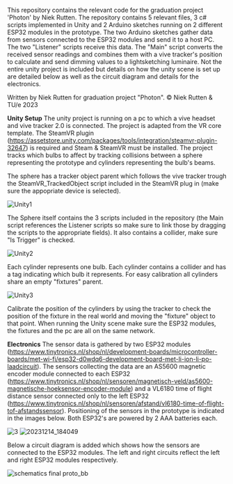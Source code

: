 This repository contains the relevant code for the graduation project 'Photon' by Niek Rutten.
The repository contains 5 relevant files, 3 c# scripts implemented in Unity and 2 Arduino sketches running on 2 different ESP32 modules in the prototype.
The two Arduino sketches gather data from sensors connected to the ESP32 modules and send it to a host PC.
The two "Listener" scripts receive this data.
The "Main" script converts the received sensor readings and combines them with a vive tracker's position to calculate and send dimming values to a lightsketching luminaire.
Not the entire unity project is included but details on how the unity scene is set up are detailed below as well as the circuit diagram and details for the electronics.

Written by Niek Rutten for graduation project "Photon".
© Niek Rutten & TU/e 2023

**Unity Setup**
The unity project is running on a pc to which a vive headset and vive tracker 2.0 is connected. The project is adapted from the VR core template.
The SteamVR plugin (https://assetstore.unity.com/packages/tools/integration/steamvr-plugin-32647) is required and Steam & SteamVR must be installed.
The project tracks which bulbs to affect by tracking collisions between a sphere representing the prototype and cylinders representing the bulb's beams.

The sphere has a tracker object parent which follows the vive tracker trough the SteamVR_TrackedObject script included in the SteamVR plug in (make sure the appopriate device is selected).

![Unity1](https://github.com/NRutten/photon/assets/34235736/6fc53ddb-fbb3-49dd-9c07-337b68d71bb6)

The Sphere itself contains the 3 scripts included in the repository (the Main script references the Listener scripts so make sure to link those by dragging the scripts to the appropriate fields).
It also contains a collider, make sure "Is Trigger" is checked.

![Unity2](https://github.com/NRutten/photon/assets/34235736/0beb6335-0244-45c8-b2aa-bab25d39b8e9)

Each cylinder represents one bulb. Each cylinder contains a collider and has a tag indicating which bulb it represents. For easy calibration all cylinders share an empty "fixtures" parent.

![Unity3](https://github.com/NRutten/photon/assets/34235736/ff0b9b90-fd43-44d2-99b8-d4539b8d89db)

Calibrate the position of the cylinders by using the tracker to check the position of the fixture in the real world and moving the "fixture" object to that point.
When running the Unity scene make sure the ESP32 modules, the fixtures and the pc are all on the same network.

**Electronics**
The sensor data is gathered by two ESP32 modules (https://www.tinytronics.nl/shop/nl/development-boards/microcontroller-boards/met-wi-fi/esp32-d0wdq6-development-board-met-li-ion-li-po-laadcircuit).
The sensors collecting the data are an AS5600 magnetic encoder module connected to each ESP32 (https://www.tinytronics.nl/shop/nl/sensoren/magnetisch-veld/as5600-magnetische-hoeksensor-encoder-module) and
a VL6180 time of flight distance sensor connected only to the left ESP32 (https://www.tinytronics.nl/shop/nl/sensoren/afstand/vl6180-time-of-flight-tof-afstandssensor).
Positioning of the sensors in the prototype is indicated in the images below. Both ESP32's are powered by 2 AAA batteries each.

![3](https://github.com/NRutten/photon/assets/34235736/95ab74ff-21d2-4955-b011-51b8cceb1b98)
![20231214_184049](https://github.com/NRutten/photon/assets/34235736/863504a6-9362-419c-8233-ed60dc0e0bf5)

Below a circuit diagram is added which shows how the sensors are connected to the ESP32 modules. The left and right circuits reflect the left and right ESP32 modules respectively. 

![schematics final proto_bb](https://github.com/NRutten/photon/assets/34235736/2564cfb5-ee0e-495c-ae64-5a5b23e3028a)



